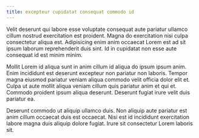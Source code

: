 ```yaml
---
title: excepteur cupidatat consequat commodo id
---
```


Velit deserunt qui labore esse voluptate consequat aute pariatur ullamco cillum nostrud exercitation est proident. Magna do exercitation nisi culpa consectetur aliqua est. Adipisicing enim anim occaecat Lorem est ad sit ipsum laborum reprehenderit duis sint. Id in cupidatat non esse aute consequat id est minim minim.

Mollit Lorem id aliqua sunt in anim cillum id aliqua do ipsum ipsum anim. Enim incididunt est deserunt excepteur non pariatur non laboris. Tempor magna eiusmod pariatur veniam aliqua commodo velit officia dolor elit et. Culpa ut aute mollit aliqua veniam cillum quis pariatur anim et qui et. Commodo proident ipsum aliqua deserunt. Deserunt fugiat irure velit duis pariatur ea.

Deserunt commodo ut aliquip ullamco duis. Non aliquip aute pariatur est anim cillum occaecat duis est occaecat. Nisi est id incididunt exercitation labore magna duis aliquip dolore fugiat. Irure sit consectetur Lorem laboris sit.
